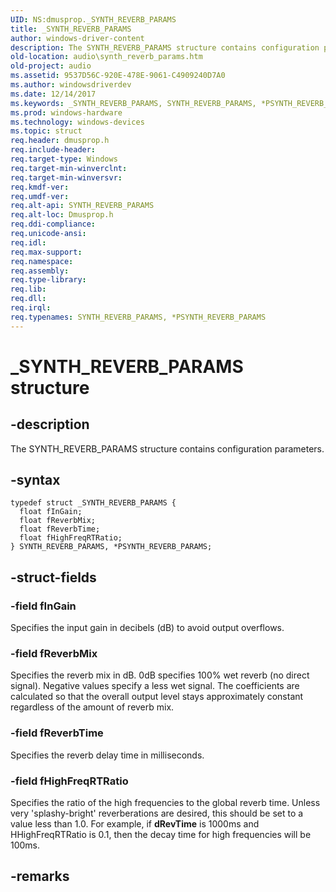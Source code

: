 ```yaml
---
UID: NS:dmusprop._SYNTH_REVERB_PARAMS
title: _SYNTH_REVERB_PARAMS
author: windows-driver-content
description: The SYNTH_REVERB_PARAMS structure contains configuration parameters.
old-location: audio\synth_reverb_params.htm
old-project: audio
ms.assetid: 9537D56C-920E-478E-9061-C4909240D7A0
ms.author: windowsdriverdev
ms.date: 12/14/2017
ms.keywords: _SYNTH_REVERB_PARAMS, SYNTH_REVERB_PARAMS, *PSYNTH_REVERB_PARAMS
ms.prod: windows-hardware
ms.technology: windows-devices
ms.topic: struct
req.header: dmusprop.h
req.include-header: 
req.target-type: Windows
req.target-min-winverclnt: 
req.target-min-winversvr: 
req.kmdf-ver: 
req.umdf-ver: 
req.alt-api: SYNTH_REVERB_PARAMS
req.alt-loc: Dmusprop.h
req.ddi-compliance: 
req.unicode-ansi: 
req.idl: 
req.max-support: 
req.namespace: 
req.assembly: 
req.type-library: 
req.lib: 
req.dll: 
req.irql: 
req.typenames: SYNTH_REVERB_PARAMS, *PSYNTH_REVERB_PARAMS
---
```


# _SYNTH_REVERB_PARAMS structure



## -description
The SYNTH_REVERB_PARAMS structure contains configuration parameters.



## -syntax

````
typedef struct _SYNTH_REVERB_PARAMS {
  float fInGain;
  float fReverbMix;
  float fReverbTime;
  float fHighFreqRTRatio;
} SYNTH_REVERB_PARAMS, *PSYNTH_REVERB_PARAMS;
````


## -struct-fields

### -field fInGain

Specifies the input gain in decibels (dB) to avoid output overflows.


### -field fReverbMix

Specifies the reverb mix in dB. 0dB specifies 100% wet reverb (no direct signal). Negative values specify a less wet signal. The coefficients are calculated so that the overall output level stays approximately constant regardless of the amount of reverb mix. 


### -field fReverbTime

Specifies the reverb delay time in milliseconds.


### -field fHighFreqRTRatio

Specifies the ratio of the high frequencies to the global reverb time. Unless very 'splashy-bright' reverberations are desired, this should be set to a value less than 1.0. For example, if <b>dRevTime</b> is 1000ms and HHighFreqRTRatio is 0.1, then the decay time for high frequencies will be 100ms.


## -remarks

